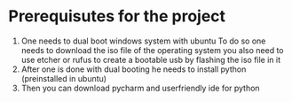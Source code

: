 # Prerequisutes for the project
1. One needs to dual boot windows system with ubuntu
   To do so one needs to download the iso file of the operating system
   you also need to use etcher or rufus to create a bootable usb by flashing the iso file in it
2. After one is done with dual booting he needs to install python (preinstalled in ubuntu)
3. Then you can download pycharm and userfriendly ide for python
